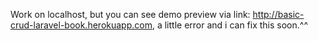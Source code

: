Work on localhost, but you can see demo preview via link: http://basic-crud-laravel-book.herokuapp.com, a little error and i can fix this soon.^^

